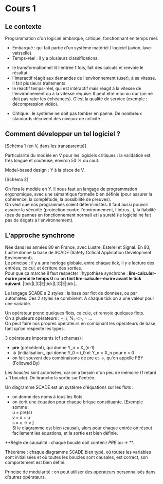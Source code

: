 # Cours 1

## Le contexte

Programmation d'un logiciel embarqué, critique, fonctionnant en temps réel. 

* Embarqué : qui fait partie d'un système matériel / logiciel (avion, 
lave-vaisselle).
* Temps-réel : il y a plusieurs classifications. 
- le transformationnel lit l'entrée 1 fois, fait des calculs et renvoie le 
résultat. 
- l'interactif réagit aux demandes de l'environnement (user), à sa vitesse. Il 
fait plusieurs traitements. 
- le réactif temps-réel, qui est intéractif mais réagit à la vitesse de 
l'environnement ou à la vitesse requise. Il peut etre mou ou dur (on ne doit 
pas rater les échéances). C'est la qualité de service (exemple : décompression 
vidéo). 
* Critique : le système ne doit pas tomber en panne. De nombreux standards 
décrivent des niveaux de criticité. 

## Comment développer un tel logiciel ? 

[Schéma 1 (en V, dans les transparents)]

Particularité du modèle en V pour les logiciels critiques : la validation 
est très longue et couteuse, environ 50 % du cout. 

Model-based design : Y à la place de V. 

[Schéma 2]

On fera le modèle en Y. Il nous faut un langage de programmation ergonomique, 
avec une sémantique formelle bien définie (pour assurer la cohérence, la 
complétude, la possibilité de preuves).  
On veut que nos programmes soient déterministes. Il faut aussi pouvoir 
assurer la sécurité (protection contre l'environnement, l'intrus...), 
la fiabilité (peu de pannes en fonctionnement normal) et 
la sureté (le logiciel ne fait pas de dégats à l'environnement).  

## L'approche synchrone

Née dans les années 80 en France, avec Lustre, Esterel et Signal. En 93, 
Lustre donne la base de SCADE (Safety Critical Application Development 
Environment).  
Le principe : il y a une horloge globale, entre chaque tick, il y a lecture 
des entrées, calcul, et écriture des sorties.  
Pour que ça marche il faut respecter l'hypothèse synchrone : 
**lire-calculer-écrire prend le temps 0** 
ou **on finit lire-calculer-écrire avant le tick suivant**. 
|tick|L|C|E|tick|L|C|E|tick|...
  
Le langage SCADE a 2 styles : la base par flot de données, ou par automates. 
Ces 2 styles se combinent. 
A chaque tick on a une valeur pour une variable. 
  
Un opérateur prend quelques flots, calcule, et renvoie quelques flots.  
On a plusieurs opérateurs : +, /, %, <>, = ...  
On peut faire nos propres opérateurs en combinant les opérateurs de base, tant 
qu'on respecte les types.  
  
3 opérateurs importants (cf schemas) : 
- **pre** (précédent), qui donne Y_n = X_(n-1)
- **->** (initialisation,, qui donne Y_0 = i_0 et Y_n = X_n pour n > 0
- on fait souvent des combinaisons de pre et ->, qu'on appelle FBY (Followed By)
  
Les *boucles* sont autorisées, car on a besoin d'un peu de mémoire (1 retard + 
1 boucle). On branche la sortie sur l'entrée.  
  
Un diagramme SCADE est un système d'équations sur les flots : 
- on donne des noms à tous les flots. 
- on écrit une équation pour chaque brique constituante. 
[Exemple somme :   
u = pre(s)  
v = x + u   
s = x -> v ]  
Si le diagramme est bien (causal), alors pour chaque entrée on résout facilement 
les équations, et la sortie est bien définie.  
  
**Règle de causalité : chaque boucle doit contenir *PRE* ou *->* **.  
  
Théorème : chaque diagramme SCADE bien typé, où toutes les variables sont 
initialisées et où toutes les boucles sont causales, est correct, son 
comportement est bien défini.  

Principe de modularité : on peut utiliser des opérateurs personnalisés dans 
d'autres opérateurs. 
  